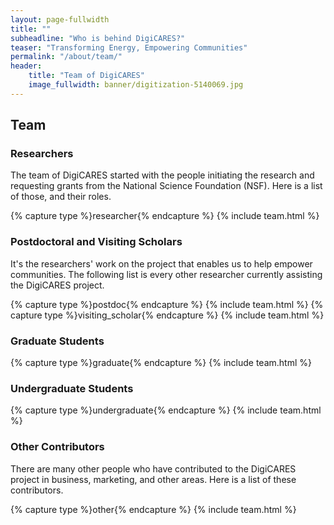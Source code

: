 ```yaml
---
layout: page-fullwidth
title: ""
subheadline: "Who is behind DigiCARES?"
teaser: "Transforming Energy, Empowering Communities"
permalink: "/about/team/"
header:
    title: "Team of DigiCARES"
    image_fullwidth: banner/digitization-5140069.jpg
---
```


## Team

### Researchers

The team of DigiCARES started with the people initiating the research and
requesting grants from the National Science Foundation (NSF). Here is a list of
those, and their roles.

{% capture type %}researcher{% endcapture %}
{% include team.html %}

### Postdoctoral and Visiting Scholars

It's the researchers' work on the project that enables us to help empower
communities. The following list is every other researcher currently assisting
the DigiCARES project.

{% capture type %}postdoc{% endcapture %}
{% include team.html %}
{% capture type %}visiting_scholar{% endcapture %}
{% include team.html %}

### Graduate Students

{% capture type %}graduate{% endcapture %}
{% include team.html %}

### Undergraduate Students

{% capture type %}undergraduate{% endcapture %}
{% include team.html %}

### Other Contributors

There are many other people who have contributed to the DigiCARES project in
business, marketing, and other areas. Here is a list of these contributors.

{% capture type %}other{% endcapture %}
{% include team.html %}


